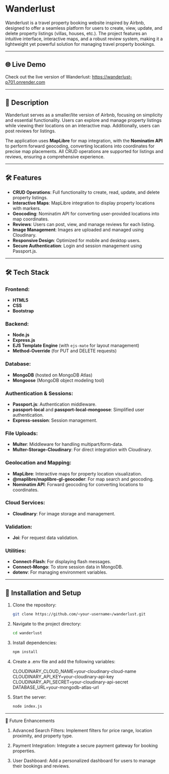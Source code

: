 # Wanderlust

Wanderlust is a travel property booking website inspired by Airbnb, designed to offer a seamless platform for users to create, view, update, and delete property listings (villas, houses, etc.). The project features an intuitive interface, interactive maps, and a robust review system, making it a lightweight yet powerful solution for managing travel property bookings.

---

## 🌐 Live Demo

Check out the live version of Wanderlust: https://wanderlust-p701.onrender.com

---

## 📖 Description

Wanderlust serves as a smaller/lite version of Airbnb, focusing on simplicity and essential functionality. Users can explore and manage property listings while viewing their locations on an interactive map. Additionally, users can post reviews for listings.

The application uses **MapLibre** for map integration, with the **Nominatim API** to perform forward geocoding, converting locations into coordinates for precise map placements. All CRUD operations are supported for listings and reviews, ensuring a comprehensive experience.

---

## 🛠️ Features

- **CRUD Operations**: Full functionality to create, read, update, and delete property listings.
- **Interactive Maps**: MapLibre integration to display property locations with markers.
- **Geocoding**: Nominatim API for converting user-provided locations into map coordinates.
- **Reviews**: Users can post, view, and manage reviews for each listing.
- **Image Management**: Images are uploaded and managed using Cloudinary.
- **Responsive Design**: Optimized for mobile and desktop users.
- **Secure Authentication**: Login and session management using Passport.js.

---

## 🛠️ Tech Stack

### Frontend:
- **HTML5**
- **CSS**
- **Bootstrap**

### Backend:
- **Node.js**
- **Express.js**
- **EJS Template Engine** (with `ejs-mate` for layout management)
- **Method-Override** (for PUT and DELETE requests)

### Database:
- **MongoDB** (hosted on MongoDB Atlas)
- **Mongoose** (MongoDB object modeling tool)

### Authentication & Sessions:
- **Passport.js**: Authentication middleware.
- **passport-local** and **passport-local-mongoose**: Simplified user authentication.
- **Express-session**: Session management.

### File Uploads:
- **Multer**: Middleware for handling multipart/form-data.
- **Multer-Storage-Cloudinary**: For direct integration with Cloudinary.

### Geolocation and Mapping:
- **MapLibre**: Interactive maps for property location visualization.
- **@maplibre/maplibre-gl-geocoder**: For map search and geocoding.
- **Nominatim API**: Forward geocoding for converting locations to coordinates.

### Cloud Services:
- **Cloudinary**: For image storage and management.

### Validation:
- **Joi**: For request data validation.

### Utilities:
- **Connect-Flash**: For displaying flash messages.
- **Connect-Mongo**: To store session data in MongoDB.
- **dotenv**: For managing environment variables.

---

## 🚀 Installation and Setup

1. Clone the repository:
   ```bash
   git clone https://github.com/<your-username>/wanderlust.git
   
2. Navigate to the project directory:
   ```bash
   cd wanderlust
   
3. Install dependencies:
   ```bash
   npm install

4. Create a .env file and add the following variables:
   
   CLOUDINARY_CLOUD_NAME=your-cloudinary-cloud-name
   CLOUDINARY_API_KEY=your-cloudinary-api-key
   CLOUDINARY_API_SECRET=your-cloudinary-api-secret
   DATABASE_URL=your-mongodb-atlas-url

6. Start the server:
   ```bash
   node index.js

---

🔮 Future Enhancements
1. Advanced Search Filters:
   Implement filters for price range, location proximity, and property type.
   
2. Payment Integration:
   Integrate a secure payment gateway for booking properties.
   
3. User Dashboard:
   Add a personalized dashboard for users to manage their bookings and reviews.


